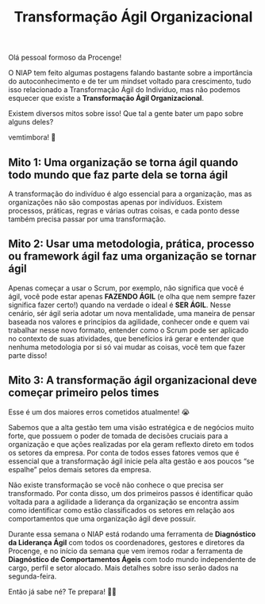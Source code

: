 ﻿---
layout: post
title: "Transformação Ágil Organizacional"
category: Blog
banner: business-people-working-projec.svg
legend: 'Freepik'
alt: "Pessoas de negócio trabalhando no projeto"
---

Olá pessoal formoso da Procenge!

O NIAP tem feito algumas postagens falando bastante sobre a importância do autoconhecimento e de ter um mindset voltado para crescimento, tudo isso relacionado a Transformação Ágil do Indivíduo, mas não podemos esquecer que existe a **Transformação Ágil Organizacional**.

Existem diversos mitos sobre isso! Que tal a gente bater um papo sobre alguns deles?

vemtimbora! 🙂

## Mito 1: Uma organização se torna ágil quando todo mundo que faz parte dela se torna ágil

A transformação do indivíduo é algo essencial para a organização, mas as organizações não são compostas apenas por indivíduos. Existem processos, práticas, regras e várias outras coisas, e cada ponto desse também precisa passar por uma transformação.

## Mito 2: Usar uma metodologia, prática, processo ou framework ágil faz uma organização se tornar ágil

Apenas começar a usar o Scrum, por exemplo, não significa que você é ágil, você pode estar apenas **FAZENDO ÁGIL** (e olha que nem sempre fazer significa fazer certo!) quando na verdade o ideal  é **SER ÁGIL**. Nesse cenário, sér ágil seria  adotar um nova mentalidade, uma maneira de pensar baseada nos valores e princípios da agilidade, conhecer onde e quem vai trabalhar nesse novo formato, entender como o Scrum pode ser aplicado no contexto de suas atividades, que benefícios irá gerar e entender que nenhuma metodologia por si só vai mudar as coisas, você tem que fazer parte disso!

## Mito 3: A transformação ágil organizacional deve começar primeiro pelos times

Esse é um dos maiores erros cometidos atualmente! 😭

Sabemos que a alta gestão tem uma visão estratégica e de negócios muito forte, que possuem o poder de tomada de decisões cruciais para a organização e que ações realizadas por ela geram reflexto direto em todos os setores da empresa. Por conta de todos esses fatores vemos que é essencial que a transformação ágil inicie pela alta gestão e aos poucos “se espalhe” pelos demais setores da empresa.

Não existe transformação se você não  conhece o que precisa ser transformado. Por conta disso, um dos primeiros passos é identificar quão voltada para a agilidade a liderança da organização se encontra  assim como identificar como estão classificados os setores em relação aos comportamentos que uma organização ágil deve possuir.

Durante essa semana o NIAP está rodando uma ferramenta de **Diagnóstico da Liderança Ágil** com todos os coordenadores, gestores e diretores da Procenge, e no início da semana que vem iremos rodar a ferramenta de **Diagnóstico de Comportamentos Ágeis** com todo mundo independente de cargo, perfil e setor alocado. Mais detalhes sobre isso serão dados na segunda-feira.

Então já sabe né? Te prepara! 💪😁
